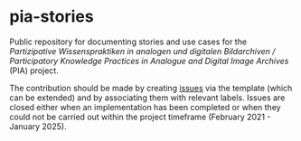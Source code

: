 # pia-stories
Public repository for documenting stories and use cases for the _Partizipative Wissenspraktiken in analogen und digitalen Bildarchiven / Participatory Knowledge Practices in Analogue and Digital Image Archives_ (PIA) project. 

The contribution should be made by creating [issues](https://github.com/Participatory-Image-Archives/pia-stories/issues) via the template (which can be extended) and by associating them with relevant labels. Issues are closed either when an implementation has been completed or when they could not be carried out within the project timeframe (February 2021 - January 2025).
